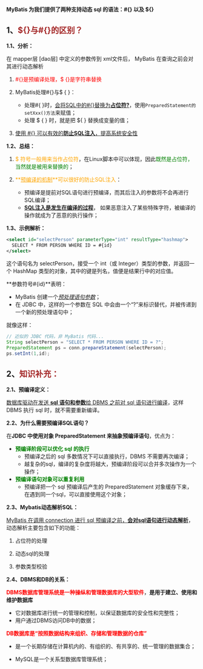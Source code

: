 #### <!--动态 sql 是 MyBatis 的主要特性之一-->

#### MyBatis 为我们提供了两种支持动态 sql 的语法：#{} 以及 ${}

## 1、<span style="color:brown">${}与#{}的区别？</span>

**1.1、分析：**

在 mapper层 [dao层] 中定义的参数传到 xml文件后， MyBatis 在查询之前会对其进行动态解析

1. <span style="color:red">#{}是预编译处理，$ {}是字符串替换</span>

2. MyBatis处理#{}与$ { }：
   - 处理#{ }时，<u>会将SQL中的#{}替换为**占位符?**</u>，使用`PreparedStatement的setXxx()方法`来赋值；
   - 处理 $ { } 时，就是把 ${ } 替换成变量的值；

3. <u>使用 #{} 可以有效的**防止SQL注入**，提高系统安全性</u>

**1.2、总结：**

1. <span style="color:orange">$ 符号一般用来当作占位符</span>，在Linux脚本中可以体现，因此<span style="color:green">既然是占位符，当然就是被用来替换的</span>；

2. <span style="color:orange">**<u>预编译的机制</u>**可以很好的防止SQL注入</span>：
   - 预编译是提前对SQL语句进行预编译，而其后注入的参数将不会再进行SQL编译；
   - <u>**SQL注入是发生在编译的过程**</u>， 如果恶意注入了某些特殊字符，被编译的操作就成为了恶意的执行操作；

**1.3、示例解析：**

```xml
<select id="selectPerson" parameterType="int" resultType="hashmap">
  SELECT * FROM PERSON WHERE ID = #{id}
</select>
```

这个语句名为 selectPerson，接受一个 int（或 Integer）类型的参数，并返回一个 HashMap 类型的对象，其中的键是列名，值便是结果行中的对应值。

**参数符号#{id}**表明： 

- MyBatis 创建一个<u>*预处理语句参数*</u>；
- 在 JDBC 中，这样的一个参数在 SQL 中会由一个“?”来标识替代，并被传递到一个新的预处理语句中；

就像这样：

```java
// 近似的 JDBC 代码，非 MyBatis 代码...
String selectPerson = "SELECT * FROM PERSON WHERE ID = ?";
PreparedStatement ps = conn.prepareStatement(selectPerson);
ps.setInt(1,id);
```



## 2、<span style="color:brown">知识补充：</span>

**2.1、预编译定义：**

<!--数据库管理系统简称DBMS-->

<!--MyBatis 默认情况下, 将对所有的 sql 进行预编译-->

<u>数据库驱动在发送 **sql 语句和参数**给 DBMS 之前对 sql 语句进行编译</u>，这样 DBMS 执行 sql 时，就不需要重新编译。

**2.2、为什么需要预编译SQL语句？**

在**JDBC 中使用对象 PreparedStatement 来抽象预编译语句**，优点为：

- <span style="color:green">**预编译阶段可以优化 sql 的执行**</span>
  - 预编译之后的 sql 多数情况下可以直接执行，DBMS 不需要再次编译；
  - 越复杂的sql，编译的复杂度将越大，预编译阶段可以合并多次操作为一个操作；
- <span style="color:green">**预编译语句对象可以重复利用**</span>
  - 预编译把一个 sql 预编译后产生的 PreparedStatement 对象缓存下来，在遇到同一个sql，可以直接使用这个对象；

**2.3、Mybatis动态解析SQL：**

<u>MyBatis 在调用 connection 进行 sql 预编译之前，**会对sql语句进行动态解析**</u>，动态解析主要包含如下的功能：

1. 占位符的处理

2. 动态sql的处理

3. 参数类型校验

**2.4、DBMS和DB的关系：**

<span style="color:red">**DBMS数据库管理系统是一种操纵和管理数据库的大型软件**</span>，**是用于建立、使用和维护数据库**

- 它对数据库进行统一的管理和控制，以保证数据库的安全性和完整性；
- 用户通过DBMS访问DB中的数据；

<span style="color:red">**DB数据库是“按照数据结构来组织、存储和管理数据的仓库”**</span>

- 是一个长期存储在计算机内的、有组织的、有共享的、统一管理的数据集合；

- MySQL是一个关系型数据库管理系统；
